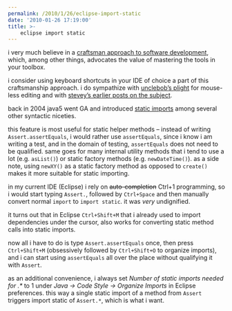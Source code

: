 ```yaml
---
permalink: /2010/1/26/eclipse-import-static
date: '2010-01-26 17:19:00'
title: >-
    eclipse import static
---
```


i very much believe in a [craftsman approach to software
development](http://en.wikipedia.org/wiki/Software_Craftsmanship),
which, among other things, advocates the value of mastering the tools in
your toolbox.

i consider using keyboard shortcuts in your <span
class="caps">IDE</span> of choice a part of this craftsmanship approach.
i do sympathize with [unclebob’s
plight](http://blog.objectmentor.com/articles/2009/11/21/whats-all-this-nonsense-about-katas)
for mouse-less editing and with [stevey’s earlier posts on the
subject](http://steve-yegge.blogspot.com/2008/09/programmings-dirtiest-little-secret.html).

back in 2004 java5 went GA and introduced [static
imports](http://java.sun.com/j2se/1.5.0/docs/guide/language/static-import.html)
among several other syntactic niceties.

this feature is most useful for static helper methods – instead of
writing `Assert.assertEquals`, i would rather use `assertEquals`, since
i know i am writing a test, and in the domain of testing, `assertEquals`
does not need to be qualified. same goes for many internal utility
methods that i tend to use a lot (e.g. `asList()`) or static factory
methods (e.g. `newDateTime()`). as a side note, using `newXY()` as a
static factory method as opposed to `create()` makes it more suitable
for static importing.

in my current <span class="caps">IDE</span> (Eclipse) i rely on
~~auto-completion~~ Ctrl+1 programming, so i would start typing
`Assert.`, followed by `Ctrl+Space` and then manually convert normal
`import` to `import static`. it was *very* undignified.

it turns out that in Eclipse `Ctrl+Shift+M` that i already used to
import dependencies under the cursor, also works for converting static
method calls into static imports.

now all i have to do is type `Assert.assertEquals` once, then press
`Ctrl+Shift+M` (obsessively followed by `Ctrl+Shift+O` to organize
imports), and i can start using `assertEquals` all over the place
without qualifying it with `Assert`.

as an additional convenience, i always set *Number of static imports
needed for .\** to 1 under *Java -> Code Style -> Organize Imports* in
Eclipse preferences. this way a single static import of a method from
`Assert` triggers import static of `Assert.*`, which is what i want.
